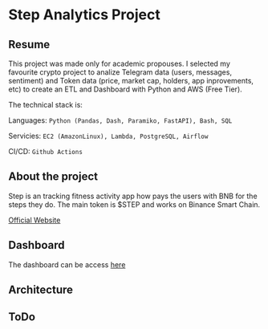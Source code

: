 # Step Analytics Project
## Resume

This project was made only for academic propouses. I selected my favourite crypto project to analize Telegram data (users, messages, sentiment) and Token data (price, market cap, holders, app inprovements, etc) to create an ETL and Dashboard with Python and AWS (Free Tier).

The technical stack is:

Languages: `Python (Pandas, Dash, Paramiko, FastAPI), Bash, SQL`

Servicies: `EC2 (AmazonLinux), Lambda, PostgreSQL, Airflow`

CI/CD: `Github Actions`

## About the project 

Step is an tracking fitness activity app how pays the users with BNB for the steps they do. The main token is $STEP and works on Binance Smart Chain.

[Official Website](https://www.walkwithstep.io)

## Dashboard

The dashboard can be access [here](https://www.step-analytics.tk)

## Architecture


## ToDo

